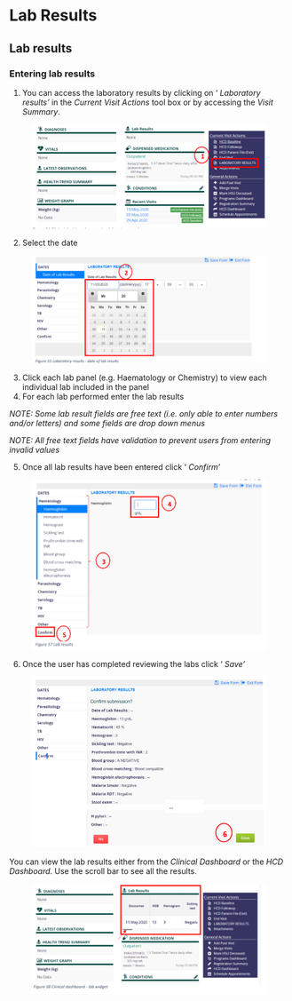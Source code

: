 # Lab Results

## Lab results

### Entering lab results

1. You can access the laboratory results by clicking on ‘ _Laboratory results’_ in the _Current Visit_ _Actions_ tool box or by accessing the _Visit Summary_.

<figure><img src="../../.gitbook/assets/image (150).png" alt=""><figcaption></figcaption></figure>

2. Select the date

<figure><img src="../../.gitbook/assets/image (151).png" alt=""><figcaption></figcaption></figure>

3. Click each lab panel (e.g. Haematology or Chemistry) to view each individual lab included in the panel
4. For each lab performed enter the lab results

_NOTE: Some lab result fields are free text (i.e. only able to enter numbers and/or letters) and some fields are drop down menus_

_NOTE: All free text fields have validation to prevent users from entering invalid values_

5. Once all lab results have been entered click ‘ _Confirm’_

<figure><img src="../../.gitbook/assets/image (152).png" alt=""><figcaption></figcaption></figure>

6. Once the user has completed reviewing the labs click ‘ _Save’_

<figure><img src="../../.gitbook/assets/image (153).png" alt=""><figcaption></figcaption></figure>

You can view the lab results either from the _Clinical Dashboard_ or the _HCD Dashboard_. Use the scroll bar to see all the results.

<figure><img src="../../.gitbook/assets/image (154).png" alt=""><figcaption></figcaption></figure>

